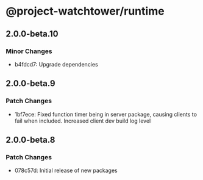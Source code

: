 # @project-watchtower/runtime

## 2.0.0-beta.10

### Minor Changes

-   b4fdcd7: Upgrade dependencies

## 2.0.0-beta.9

### Patch Changes

-   1bf7ece: Fixed function timer being in server package, causing clients to fail when included. Increased client dev build log level

## 2.0.0-beta.8

### Patch Changes

-   078c57d: Initial release of new packages
